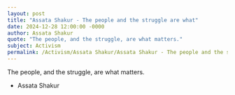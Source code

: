 ```yaml
---
layout: post
title: "Assata Shakur - The people and the struggle are what"
date: 2024-12-28 12:00:00 -0000
author: Assata Shakur
quote: "The people, and the struggle, are what matters."
subject: Activism
permalink: /Activism/Assata Shakur/Assata Shakur - The people and the struggle are what
---
```


The people, and the struggle, are what matters.

- Assata Shakur
